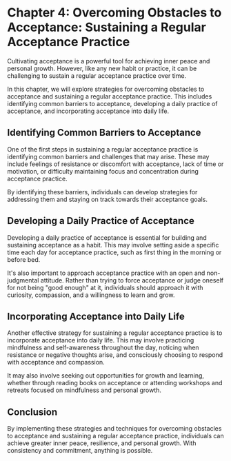 Chapter 4: Overcoming Obstacles to Acceptance: Sustaining a Regular Acceptance Practice
=======================================================================================

Cultivating acceptance is a powerful tool for achieving inner peace and personal growth. However, like any new habit or practice, it can be challenging to sustain a regular acceptance practice over time.

In this chapter, we will explore strategies for overcoming obstacles to acceptance and sustaining a regular acceptance practice. This includes identifying common barriers to acceptance, developing a daily practice of acceptance, and incorporating acceptance into daily life.

Identifying Common Barriers to Acceptance
-----------------------------------------

One of the first steps in sustaining a regular acceptance practice is identifying common barriers and challenges that may arise. These may include feelings of resistance or discomfort with acceptance, lack of time or motivation, or difficulty maintaining focus and concentration during acceptance practice.

By identifying these barriers, individuals can develop strategies for addressing them and staying on track towards their acceptance goals.

Developing a Daily Practice of Acceptance
-----------------------------------------

Developing a daily practice of acceptance is essential for building and sustaining acceptance as a habit. This may involve setting aside a specific time each day for acceptance practice, such as first thing in the morning or before bed.

It's also important to approach acceptance practice with an open and non-judgmental attitude. Rather than trying to force acceptance or judge oneself for not being "good enough" at it, individuals should approach it with curiosity, compassion, and a willingness to learn and grow.

Incorporating Acceptance into Daily Life
----------------------------------------

Another effective strategy for sustaining a regular acceptance practice is to incorporate acceptance into daily life. This may involve practicing mindfulness and self-awareness throughout the day, noticing when resistance or negative thoughts arise, and consciously choosing to respond with acceptance and compassion.

It may also involve seeking out opportunities for growth and learning, whether through reading books on acceptance or attending workshops and retreats focused on mindfulness and personal growth.

Conclusion
----------

By implementing these strategies and techniques for overcoming obstacles to acceptance and sustaining a regular acceptance practice, individuals can achieve greater inner peace, resilience, and personal growth. With consistency and commitment, anything is possible.


